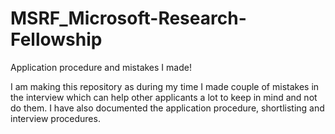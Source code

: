 # MSRF_Microsoft-Research-Fellowship
Application procedure and mistakes I made!

I am making this repository as during my time I made couple of mistakes in the interview which can help other applicants a lot to keep in mind and not do them. I have also documented the application procedure, shortlisting and interview procedures.
